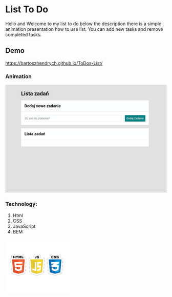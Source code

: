 # List To Do

Hello and Welcome to my list to do below the description there is a simple animation presentation how to use list.
You can add new tasks and remove completed tasks.

## Demo 

https://bartoszhendrych.github.io/ToDos-List/

### Animation
![gif](images/Animation.gif)

### Technology:
1. Html
2. CSS
3. JavaScript
4. BEM

![imagehtmlcssJS](images/obrazhtml1.png)
